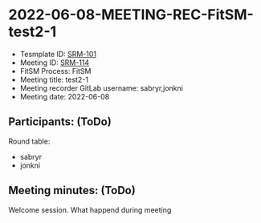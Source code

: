 # 2022-06-08-MEETING-REC-FitSM-test2-1

* Tesmplate ID: [SRM-101](https://gitlab.sigma2.no/fitsm/SRM/-/issues/101)
* Meeting ID: [SRM-114](https://gitlab.sigma2.no/fitsm/SRM/-/issues/114) 
* FitSM Process: FitSM
* Meeting title: test2-1
* Meeting recorder GitLab username: sabryr,jonkni
* Meeting date: 2022-06-08


## Participants: (ToDo)
Round table:
- sabryr
- jonkni


## Meeting minutes: (ToDo)

Welcome session. What happend during meeting 
